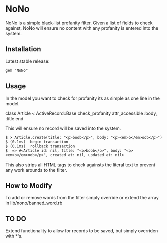 NoNo
================

NoNo is a simple black-list profanity filter. Given a list of fields to check against, NoNo will ensure no content with any profanity is entered into the system.

## Installation ##

Latest stable release:

    gem "NoNo"

## Usage ##

In the model you want to check for profanity its as simple as one line in the model.

  class Article < ActiveRecord::Base
    check_profanity
    attr_accessible :body, :title
  end

This will ensure no record will be saved into the system.

    $ > Article.create(title: "<p>boob</p>", body: "<p><em>b</em>oob</p>")
    $ (0.1ms)  begin transaction
    $ (0.1ms)  rollback transaction
    $  => #<Article id: nil, title: "<p>boob</p>", body: "<p><em>b</em>oob</p>", created_at: nil, updated_at: nil> 

This also strips all HTML tags to check againsts the literal text to prevent any work arounds to the filter.

## How to Modify ##

To add or remove words from the filter simply override or extend the array in lib/nono/banned_word.rb

## TO DO ##

Extend functionality to allow for records to be saved, but simply overriden with *'s.


